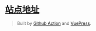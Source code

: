 # [站点地址](weimin1992.github.io)

> Bulit by [Github Action](https://docs.github.com/cn) and [VuePress](https://v2.vuepress.vuejs.org/zh/).